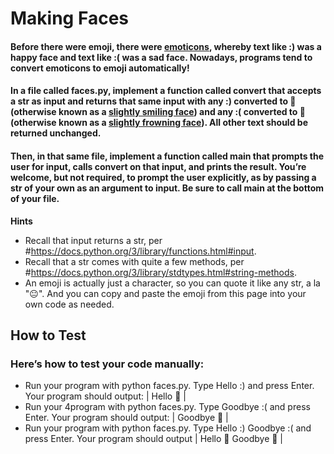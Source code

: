# Making Faces
#### Before there were emoji, there were [emoticons](https://en.wikipedia.org/wiki/List_of_emoticons), whereby text like :) was a happy face and text like :( was a sad face. Nowadays, programs tend to convert emoticons to emoji automatically!

#### In a file called faces.py, implement a function called convert that accepts a str as input and returns that same input with any :) converted to 🙂 (otherwise known as a [slightly smiling face](https://emojipedia.org/slightly-smiling-face/)) and any :( converted to 🙁 (otherwise known as a [slightly frowning face](https://emojipedia.org/slightly-frowning-face/)). All other text should be returned unchanged.
#### Then, in that same file, implement a function called main that prompts the user for input, calls convert on that input, and prints the result. You’re welcome, but not required, to prompt the user explicitly, as by passing a str of your own as an argument to input. Be sure to call main at the bottom of your file.

**Hints**
* Recall that input returns a str, per #https://docs.python.org/3/library/functions.html#input.
* Recall that a str comes with quite a few methods, per #https://docs.python.org/3/library/stdtypes.html#string-methods.
* An emoji is actually just a character, so you can quote it like any str, a la "😐". And you can copy and paste the emoji from this page into your own code as needed.

## How to Test
### Here’s how to test your code manually:

* Run your program with python faces.py. Type Hello :) and press Enter. Your program should output:
| Hello 🙂 | 
* Run your 4program with python faces.py. Type Goodbye :( and press Enter. Your program should output:
| Goodbye 🙁 |
* Run your program with python faces.py. Type Hello :) Goodbye :( and press Enter. Your program should output
| Hello 🙂 Goodbye 🙁 |
